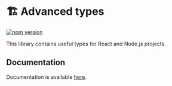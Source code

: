 # 🏗️ Advanced types

[![npm version](https://badge.fury.io/js/@xenopomp%2Fadvanced-types.svg)](https://badge.fury.io/js/@xenopomp%2Fadvanced-types)

This library contains useful types for React and Node.js projects.

## Documentation
Documentation is available [here](https://xenopomp.github.io/advanced-types/).
